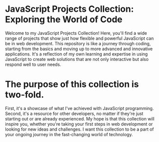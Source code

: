 
# JavaScript Projects Collection: Exploring the World of Code

Welcome to my JavaScript Projects Collection! Here, you'll find a wide range of projects that show just how flexible and powerful JavaScript can be in web development. This repository is like a journey through coding, starting from the basics and moving up to more advanced and innovative applications. It's a reflection of my own learning and expertise in using JavaScript to create web solutions that are not only interactive but also respond well to user needs.

# The purpose of this collection is two-fold. 
First, it's a showcase of what I've achieved with JavaScript programming. Second, it's a resource for other developers, no matter if they're just starting out or are already experienced. My hope is that this collection will inspire you, whether you're taking your first steps in web development or looking for new ideas and challenges. I want this collection to be a part of your ongoing journey in the fast-changing world of technology.
